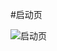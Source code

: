 #启动页

![启动页](https://github.com/programmerookie/-/blob/master/Screenshot/Screenshot_2019-05-04-13-39-21.png)